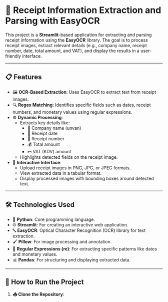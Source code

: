 # 🧾 Receipt Information Extraction and Parsing with EasyOCR

This project is a **Streamlit**-based application for extracting and parsing receipt information using the **EasyOCR** library. The goal is to process receipt images, extract relevant details (e.g., company name, receipt number, date, total amount, and VAT), and display the results in a user-friendly interface.

---

## 📋 Features

- 🖼️ **OCR-Based Extraction**: Uses EasyOCR to extract text from receipt images.
- 🔍 **Regex Matching**: Identifies specific fields such as dates, receipt numbers, and monetary values using regular expressions.
- ⚙️ **Dynamic Processing**:
  - Extracts key details like:
    - 🏢 Company name (unvan)
    - 📅 Receipt date
    - 🧾 Receipt number
    - 💰 Total amount
    - 💵 VAT (KDV) amount
  - Highlights detected fields on the receipt image.
- 🌟 **Interactive Interface**:
  - Upload receipt images in PNG, JPG, or JPEG formats.
  - View extracted data in a tabular format.
  - Display processed images with bounding boxes around detected text.

---

## 🛠️ Technologies Used

- 🐍 **Python**: Core programming language.
- 🌐 **Streamlit**: For creating an interactive web application.
- 🔤 **EasyOCR**: Optical Character Recognition (OCR) library for text extraction.
- 🖌️ **Pillow**: For image processing and annotation.
- 🔢 **Regular Expressions (re)**: For extracting specific patterns like dates and monetary values.
- 📊 **Pandas**: For structuring and displaying extracted data.

---

## 🚀 How to Run the Project

1. **📥 Clone the Repository**:
   ```bash
   
